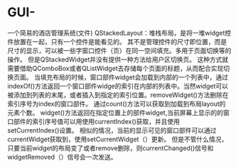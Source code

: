 # GUI-
一个简易的酒店管理系统(文件)
QStackedLayout：堆栈布局，是将一堆widget控件放置在一起，只有一个控件是能看见的。
其不是管理控件的尺寸即位置，而是尺寸的显示，可以被一些字窗口控件（页）在同一空间填充。多用于页面切换等的操作。
但是QStackedWidget并没有提供一种方法给用户区切换页。
这种方式就需要借助QComboBox或者QListWidget去存储每个页面的标题，从而配合实现切换页面。
当填充布局的时候，窗口部件widget会加载到内部的一个列表中，通过indexOf()方法返回一个窗口部件widge的索引在内部的列表中。当然widget可以被添加到列表的末尾，或者插入到指定的索引位置。removeWidget()方法删除在索引序号为index的窗口部件。
通过count()方法可以获取到加载到布局layout的元素个数。
widget()方法返回在指定位置上的部件widget,当前屏幕上显示的的窗口部件的索引序号值可以用使用currentIndex()获取，并且使用setCurrentIndex()设置。
相似的情况，当前的显示可见的窗口部件可以通过currentWidget获取到，使用setCurrentWidget（）更新。
但是不管什么情况，只要当前widget的布局变了或者remove删除，则currentChanged()信号和widgetRemoved（）信号会一次发送。
